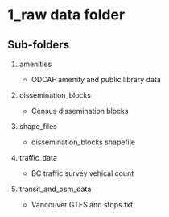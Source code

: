 # 1_raw data folder

## Sub-folders

1) amenities
    - ODCAF amenity and public library data
    
2) dissemination_blocks
    - Census dissemination blocks
    
3) shape_files
    - dissemination_blocks shapefile
    
4) traffic_data
    - BC traffic survey vehical count

5) transit_and_osm_data
    - Vancouver GTFS and stops.txt
